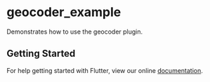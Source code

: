 # geocoder_example

Demonstrates how to use the geocoder plugin.

## Getting Started

For help getting started with Flutter, view our online
[documentation](http://flutter.io/).
